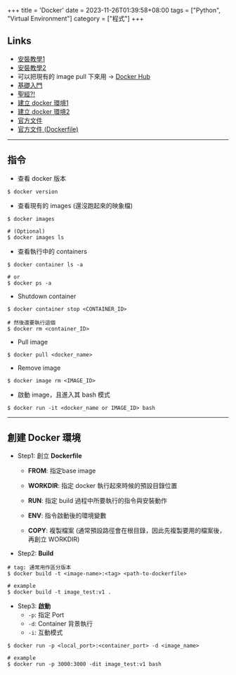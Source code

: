 +++
title = 'Docker'
date = 2023-11-26T01:39:58+08:00
tags = ["Python", "Virtual Environment"]
category = ["程式"]
+++

## Links
* [安裝教學1](https://blog.gtwang.org/virtualization/ubuntu-linux-install-docker-tutorial/)
* [安裝教學2](https://azole.medium.com/docker-container-%E5%9F%BA%E7%A4%8E%E5%85%A5%E9%96%80%E7%AF%87-1-3cb8876f2b14)
* 可以把現有的 image pull 下來用 -> [Docker Hub](https://hub.docker.com/search?q=&type=image)
* [基礎入門](https://azole.medium.com/docker-container-%E5%9F%BA%E7%A4%8E%E5%85%A5%E9%96%80%E7%AF%87-1-3cb8876f2b14)
* [聖經?!](https://philipzheng.gitbook.io/docker_practice/)
* [建立 docker 環境1](https://peihsinsu.gitbooks.io/docker-note-book/content/docker-build.html)
* [建立 docker 環境2](https://israynotarray.com/docker/20230127/3334908414/)
* [官方文件](https://docs.docker.com/)
* [官方文件 (Dockerfile)](https://docs.docker.com/engine/reference/builder/)

---
## 指令
* 查看 docker 版本

```shell=
$ docker version
```

* 查看現有的 images (還沒跑起來的映象檔)
```shell=
$ docker images

# (Optional)
$ docker images ls
```

* 查看執行中的 containers
```shell=
$ docker container ls -a

# or 
$ docker ps -a
```

* Shutdown container
```shell=
$ docker container stop <CONTAINER_ID>

# 然後還要執行這個
$ docker rm <container_ID>
```

* Pull image
```shell=
$ docker pull <docker_name>
```

* Remove image
```shell=
$ docker image rm <IMAGE_ID>
```

* 啟動 image，且進入其 bash 模式
```shell=
$ docker run -it <docker_name or IMAGE_ID> bash
```

--- 
## 創建 Docker 環境
- Step1: 創立 **Dockerfile**
    - **FROM**: 指定base image

    - **WORKDIR**: 指定 docker 執行起來時候的預設目錄位置

    - **RUN**: 指定 build 過程中所要執行的指令與安裝動作
    
    - **ENV**: 指令啟動後的環境變數

    - **COPY**: 複製檔案 (通常預設路徑會在根目錄，因此先複製要用的檔案後，再創立 WORKDIR)

- Step2: **Build**
```shell=
# tag: 通常用作區分版本
$ docker build -t <image-name>:<tag> <path-to-dockerfile>

# example
$ docker build -t image_test:v1 .
```

- Step3: **啟動**
    - ```-p```: 指定 Port
    - ```-d```: Container 背景執行
    - ```-i```: 互動模式
```shell=
$ docker run -p <local_port>:<container_port> -d <image_name>

# example
$ docker run -p 3000:3000 -dit image_test:v1 bash
```